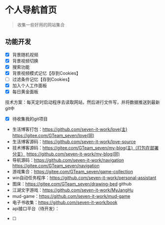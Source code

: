 # 个人导航首页

> 收集一些好用的网站集合

## 功能开发

- [x] 背景随机视频
- [x] 背景视频切换
- [x] 搜索功能
- [x] 背景视频模式记忆【存到Cookies】
- [ ] 过滤条件记忆【存到Cookies】
- [x] 加入个人工作面板
- [x] 每日黄金面板

技术方案：每天定时启动程序去读取网站，然后进行文件写，并将数据推送到最新git中

- [x] 待收集我的git项目

* 生活博客打包：https://github.com/seven-it-work/love(主) https://gitee.com/GTeam_seven/love(同)
* 生活博客源码：https://github.com/seven-it-work/love-source
* 技术博客源码：https://gitee.com/GTeam_seven/my-blog(主)（打包在部署分支） https://github.com/seven-it-work/my-blog(同)
* 导航源码：https://github.com/seven-it-work/navigation https://gitee.com/GTeam_seven/navigation
* 游戏集合：https://gitee.com/GTeam_seven/game-collection
* win自动任务程序：https://github.com/seven-it-work/personal-assistant
* 图床：https://gitee.com/GTeam_seven/drawing-bed github
* 江湖文字游戏：https://github.com/seven-it-work/MyJangHu
* mud-game：https://github.com/seven-it-work/mud-game
* 电子书收集：https://github.com/seven-it-work/book
* api接口平台（待开发）：

- [ ] 

